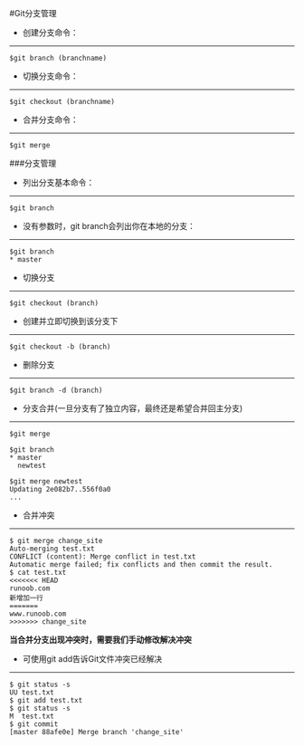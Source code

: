 #Git分支管理

- 创建分支命令：
***
	$git branch (branchname)

- 切换分支命令：
***
	$git checkout (branchname)

- 合并分支命令：
***
	$git merge

###分支管理
- 列出分支基本命令：
***
	$git branch
- 没有参数时，git branch会列出你在本地的分支：
***
	$git branch
	* master

- 切换分支
***
	$git checkout (branch)

- 创建并立即切换到该分支下
***
	$git checkout -b (branch)

- 删除分支
***
	$git branch -d (branch)

- 分支合并(一旦分支有了独立内容，最终还是希望合并回主分支)
***
	$git merge

	$git branch
	* master
	  newtest
	
	$git merge newtest
	Updating 2e082b7..556f0a0
	...

- 合并冲突
***
	$ git merge change_site
	Auto-merging test.txt
	CONFLICT (content): Merge conflict in test.txt
	Automatic merge failed; fix conflicts and then commit the result.
	$ cat test.txt 
	<<<<<<< HEAD
	runoob.com
	新增加一行
	=======
	www.runoob.com
	>>>>>>> change_site

**当合并分支出现冲突时，需要我们手动修改解决冲突**

- 可使用git add告诉Git文件冲突已经解决
***
	$ git status -s
	UU test.txt
	$ git add test.txt 
	$ git status -s
	M  test.txt
	$ git commit
	[master 88afe0e] Merge branch 'change_site'